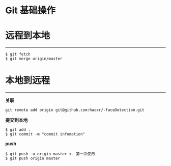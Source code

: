 # Git 基础操作


# 远程到本地
---

    $ git fetch
    $ git merge origin/master


# 本地到远程
---
__关联__

    git remote add origin git@github.com:haoxr/-faceDetection.git

__提交到本地__

    $ git add .
    $ git commit -m "commit infomation"

__push__

    $ git push -u origin master <- 第一次使用
    $ git push origin master
